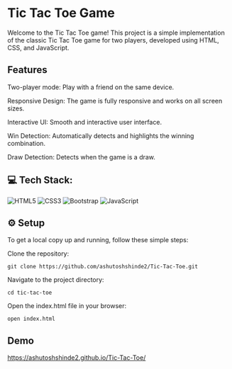 
# Tic Tac Toe Game

Welcome to the Tic Tac Toe game! This project is a simple implementation of the classic Tic Tac Toe game for two players, developed using HTML, CSS, and JavaScript.

## Features

Two-player mode: Play with a friend on the same device.

Responsive Design: The game is fully responsive and works on all screen sizes.

Interactive UI: Smooth and interactive user interface.

Win Detection: Automatically detects and highlights the winning combination.

Draw Detection: Detects when the game is a draw.

## 💻 Tech Stack:
![HTML5](https://img.shields.io/badge/html5-%23E34F26.svg?style=for-the-badge&logo=html5&logoColor=white) ![CSS3](https://img.shields.io/badge/css3-%231572B6.svg?style=for-the-badge&logo=css3&logoColor=white) ![Bootstrap](https://img.shields.io/badge/bootstrap-%238511FA.svg?style=for-the-badge&logo=bootstrap&logoColor=white) ![JavaScript](https://img.shields.io/badge/javascript-%23323330.svg?style=for-the-badge&logo=javascript&logoColor=%23F7DF1E)
## ⚙️ Setup

To get a local copy up and running, follow these simple steps:

Clone the repository:

    git clone https://github.com/ashutoshshinde2/Tic-Tac-Toe.git

Navigate to the project directory:

    cd tic-tac-toe

Open the index.html file in your browser:
    
    open index.html


## Demo

https://ashutoshshinde2.github.io/Tic-Tac-Toe/




